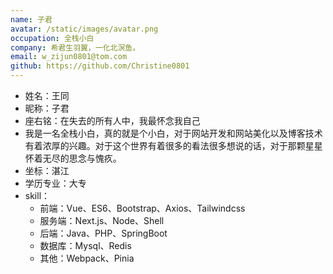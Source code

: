 ```yaml
---
name: 子君
avatar: /static/images/avatar.png
occupation: 全栈小白
company: 希君生羽翼，一化北溟鱼。
email: w_zijun0801@tom.com
github: https://github.com/Christine0801
---
```


- 姓名：王同
- 昵称：子君
- 座右铭：在失去的所有人中，我最怀念我自己
- 我是一名全栈小白，真的就是个小白，对于网站开发和网站美化以及博客技术有着浓厚的兴趣。对于这个世界有着很多的看法很多想说的话，对于那颗星星怀着无尽的思念与愧疚。
- 坐标：湛江
- 学历专业：大专
- skill：
  - 前端：Vue、ES6、Bootstrap、Axios、Tailwindcss
  - 服务端：Next.js、Node、Shell
  - 后端：Java、PHP、SpringBoot
  - 数据库：Mysql、Redis
  - 其他：Webpack、Pinia
